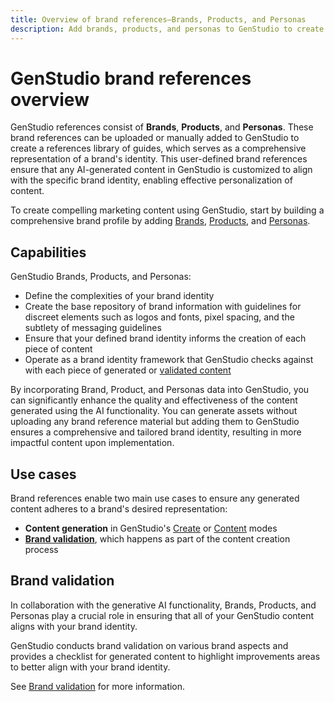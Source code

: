 ```yaml
---
title: Overview of brand references—Brands, Products, and Personas
description: Add brands, products, and personas to GenStudio to create a comprehensive brand profile that includes all aspects of a brand's representation.
---
```


# GenStudio brand references overview

GenStudio references consist of **Brands**, **Products**, and **Personas**. These brand references can be uploaded or manually added to GenStudio to create a references library of guides, which serves as a comprehensive representation of a brand's identity. This user-defined brand references ensure that any AI-generated content in GenStudio is customized to align with the specific brand identity, enabling effective personalization of content.

To create compelling marketing content using GenStudio, start by building a comprehensive brand profile by adding [Brands](/help/user-guide/references/brands.md), [Products](/help/user-guide/references/products.md), and [Personas](/help/user-guide/references/personas.md).

## Capabilities

GenStudio Brands, Products, and Personas:

* Define the complexities of your brand identity
* Create the base repository of brand information with guidelines for discreet elements such as logos and fonts, pixel spacing, and the subtlety of messaging guidelines
* Ensure that your defined brand identity informs the creation of each piece of content
* Operate as a brand identity framework that GenStudio checks against with each piece of generated or [validated content](#brand-validation)

By incorporating Brand, Product, and Personas data into GenStudio, you can significantly enhance the quality and effectiveness of the content generated using the AI functionality. You can generate assets without uploading any brand reference material but adding them to GenStudio ensures a comprehensive and tailored brand identity, resulting in more impactful content upon implementation.

## Use cases

Brand references enable two main use cases to ensure any generated content adheres to a brand's desired representation:

* **Content generation** in GenStudio's [Create](/help/user-guide/create/overview.md) or [Content](/help/user-guide/content/overview.md) modes
* [**Brand validation**](#brand-validation), which happens as part of the content creation process

<!-- ## Governance

## Limitations -->

## Brand validation

In collaboration with the generative AI functionality, Brands, Products, and Personas play a crucial role in ensuring that all of your GenStudio content aligns with your brand identity.

GenStudio conducts brand validation on various brand aspects and provides a checklist for generated content to highlight improvements areas to better align with your brand identity.

See [Brand validation](/help/user-guide/references/brand-validation.md) for more information.
<!-- ## Tutorials

See Add brand references to learn how to add brands, products, and personas to GenStudio.

## Sample guides

## Brands

## Products

## Personas -->
